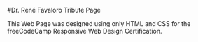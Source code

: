 
#Dr. René Favaloro Tribute Page

This Web Page was designed using only HTML and CSS for the freeCodeCamp Responsive Web Design Certification. 
